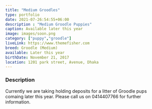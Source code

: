 ```yaml
---
title: "Medium Groodles"
type: portfolio
date: 2021-07-26:54:55+06:00
description : "Medium Groodle Puppies"
caption: Available later this year
image: images/soon.png
category: ["puppy","groodle"]
liveLink: https://www.themefisher.com
breed: Groodle (Medium)
available: Later this year
birthDate: November 21, 2017
location: 1201 park street, Avenue, Dhaka
---
```

### Description

Currently we are taking holding deposits for a litter of Groodle pups comaing later this year.
Please call us on 0414407766 for further information.
